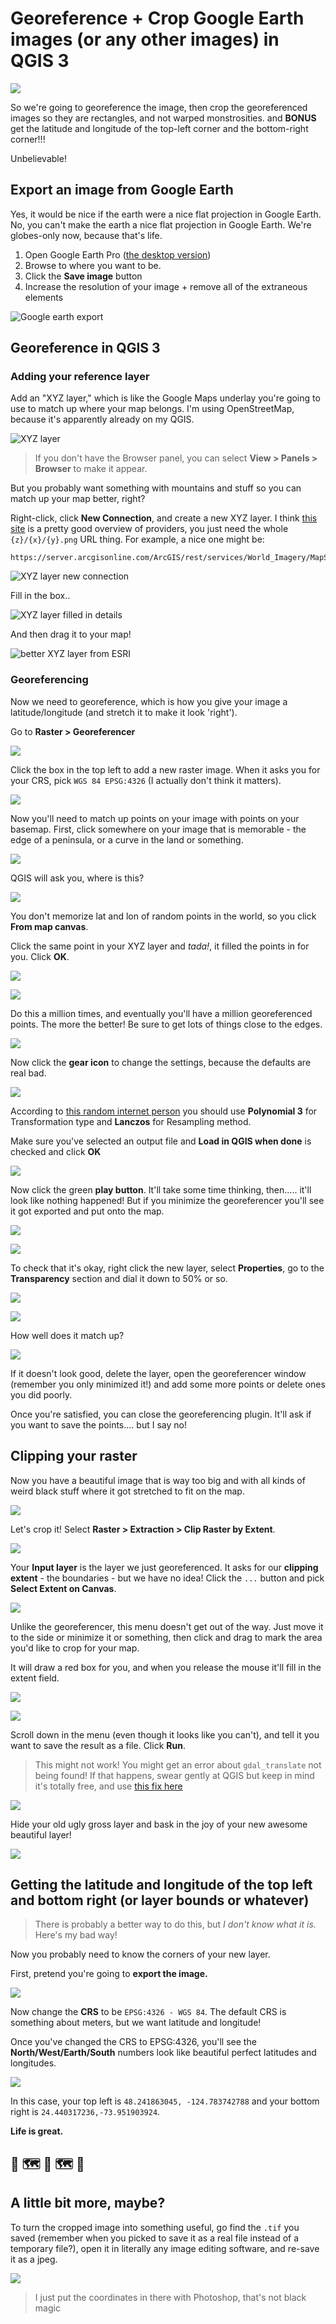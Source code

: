 # Georeference + Crop Google Earth images (or any other images) in QGIS 3

![](images/output.jpg)

So we're going to georeference the image, then crop the georeferenced images so they are rectangles, and not warped monstrosities. and **BONUS** get the latitude and longitude of the top-left corner and the bottom-right corner!!! 

Unbelievable!

## Export an image from Google Earth

Yes, it would be nice if the earth were a nice flat projection in Google Earth. No, you can't make the earth a nice flat projection in Google Earth. We're globes-only now, because that's life.

1. Open Google Earth Pro ([the desktop version](https://www.google.com/earth/versions/#earth-pro))
2. Browse to where you want to be.
3. Click the **Save image** button
4. Increase the resolution of your image + remove all of the extraneous elements

![Google earth export](images/00-google-earth.png)

## Georeference in QGIS 3

### Adding your reference layer

Add an "XYZ layer," which is like the Google Maps underlay you're going to use to match up where your map belongs. I'm using OpenStreetMap, because it's apparently already on my QGIS.

![XYZ layer](images/01-xyz.png)

> If you don't have the Browser panel, you can select **View > Panels > Browser** to make it appear.

But you probably want something with mountains and stuff so you can match up your map better, right?

Right-click, click **New Connection**, and create a new XYZ layer. I think [this site](https://leaflet-extras.github.io/leaflet-providers/preview/) is a pretty good overview of providers, you just need the whole `{z}/{x}/{y}.png` URL thing. For example, a nice one might be:

```
https://server.arcgisonline.com/ArcGIS/rest/services/World_Imagery/MapServer/tile/{z}/{y}/{x}
```

![XYZ layer new connection](images/01-xyz-new-connection.png)

Fill in the box..

![XYZ layer filled in details](images/01-xyz-filled.png)

And then drag it to your map!

![better XYZ layer from ESRI](images/01-xyz-better.png)

### Georeferencing

Now we need to georeference, which is how you give your image a latitude/longitude (and stretch it to make it look 'right').

Go to **Raster > Georeferencer**

![](images/02-georef.png)

Click the box in the top left to add a new raster image. When it asks you for your CRS, pick `WGS 84 EPSG:4326` (I actually don't think it matters).

![](images/02-add-raster.png)

Now you'll need to match up points on your image with points on your basemap. First, click somewhere on your image that is memorable - the edge of a peninsula, or a curve in the land or something.

![](images/02-click-1.png)

QGIS will ask you, where is this?

![](images/02-map-coords.png)

You don't memorize lat and lon of random points in the world, so you click **From map canvas**.

Click the same point in your XYZ layer and _tada!_, it filled the points in for you. Click **OK**.

![](images/02-click-2.png)

![](images/02-post-click.png)

Do this a million times, and eventually you'll have a million georeferenced points. The more the better! Be sure to get lots of things close to the edges.

![](images/02-lots-of-points.png)

Now click the **gear icon** to change the settings, because the defaults are real bad.

![](images/02-gear.png)

According to [this random internet person](https://ieqgis.wordpress.com/2014/05/22/how-to-georeference-a-map-in-qgis/) you should use **Polynomial 3** for Transformation type and **Lanczos** for Resampling method.

Make sure you've selected an output file and **Load in QGIS when done** is checked and click **OK**

![](images/02-settings.png)

Now click the green **play button**. It'll take some time thinking, then..... it'll look like nothing happened! But if you minimize the georeferencer you'll see it got exported and put onto the map.

![](images/02-play.png)

![](images/02-played.png)

To check that it's okay, right click the new layer, select **Properties**, go to the **Transparency** section and dial it down to 50% or so.

![](images/02-properties.png)

![](images/02-transparency.png)

How well does it match up?

![](images/02-matched.png)

If it doesn't look good, delete the layer, open the georeferencer window (remember you only minimized it!) and add some more points or delete ones you did poorly.

Once you're satisfied, you can close the georeferencing plugin. It'll ask if you want to save the points.... but I say no!

## Clipping your raster

Now you have a beautiful image that is way too big and with all kinds of weird black stuff where it got stretched to fit on the map.

![](images/03-black-stuff.png)

Let's crop it! Select **Raster > Extraction > Clip Raster by Extent**.

![](images/03-clip-menu.png)

Your **Input layer** is the layer we just georeferenced. It asks for our **clipping extent** - the boundaries - but we have no idea! Click the `...` button and pick **Select Extent on Canvas**.

![](images/03-extent-on-canvas.png)

Unlike the georeferencer, this menu doesn't get out of the way. Just move it to the side or minimize it or something, then click and drag to mark the area you'd like to crop for your map.

It will draw a red box for you, and when you release the mouse it'll fill in the extent field.

![](images/03-click-drag.png)

![](images/03-extent-menu.png)

Scroll down in the menu (even though it looks like you can't), and tell it you want to save the result as a file. Click **Run**.

> This might not work! You might get an error about `gdal_translate` not being found! If that happens, swear gently at QGIS but keep in mind it's totally free, and use [this fix here](https://gis.stackexchange.com/a/277398)

![](images/03-scroll-file.png)

Hide your old ugly gross layer and bask in the joy of your new awesome beautiful layer!

![](images/03-beautiful-layer.png)

## Getting the latitude and longitude of the top left and bottom right (or layer bounds or whatever)

> There is probably a better way to do this, but *I don't know what it is.* Here's my bad way!

Now you probably need to know the corners of your new layer.

First, pretend you're going to **export the image.**

![](images/04-export.png)

Now change the **CRS** to be `EPSG:4326 - WGS 84`. The default CRS is something about meters, but we want latitude and longitude!

Once you've changed the CRS to EPSG:4326, you'll see the **North/West/Earth/South** numbers look like beautiful perfect latitudes and longitudes.

![](images/04-export-menu.png)

In this case, your top left is `48.241863045, -124.783742788` and your bottom right is `24.440317236,-73.951903924`.

**Life is great.**

## 🎉 🗺 🎉 🗺 🎉

## A little bit more, maybe?

To turn the cropped image into something useful, go find the `.tif` you saved (remember when you picked to save it as a real file instead of a temporary file?), open it in literally any image editing software, and re-save it as a jpeg.

![](images/output-neat.jpg)

> I just put the coordinates in there with Photoshop, that's not black magic